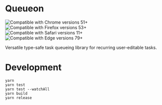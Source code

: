# Queueon

![Compatible with Chrome versions 51+](https://img.shields.io/badge/Chrome-51%2B-brightgreen)
![Compatible with Firefox versions 53+](https://img.shields.io/badge/Firefox-53%2B-brightgreen)
![Compatible with Safari versions 11+](https://img.shields.io/badge/Safari-11%2B-brightgreen)
![Compatible with Edge versions 79+](https://img.shields.io/badge/Edge-79%2B-brightgreen)

Versatile type-safe task queueing library for recurring user-editable tasks.

# Development

```
yarn
yarn test
yarn test --watchAll
yarn build
yarn release
```
